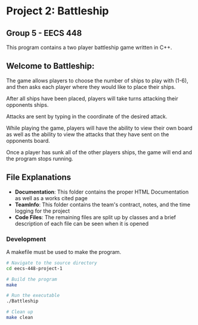 # Project 2: Battleship

## Group 5 - EECS 448

This program contains a two player battleship game written in C++.

## Welcome to Battleship:

The game allows players to choose the number of ships to play with (1-6),
and then asks each player where they would like to place their ships.

After all ships have been placed, players will take turns attacking
their opponents ships.

Attacks are sent by typing in the coordinate of the desired attack.

While playing the game, players will have the ability to view their own
board as well as the ability to view the attacks that they have sent on
the opponents board.

Once a player has sunk all of the other players ships, the game will end
and the program stops running.


## File Explanations

- **Documentation**: This folder contains the proper HTML Documentation
  as well as a works cited page
- **TeamInfo**: This folder contains the team's contract, notes, and the
  time logging for the project
- **Code Files**: The remaining files are split up by classes and a
  brief description of each file can be seen when it is opened

### Development

A makefile must be used to make the program.

```zsh
# Navigate to the source directory
cd eecs-448-project-1

# Build the program
make

# Run the executable
./Battleship

# Clean up
make clean
```
